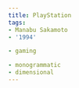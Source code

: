```yaml
---
title: PlayStation
tags:
- Manabu Sakamoto
- '1994'

- gaming

- monogrammatic
- dimensional
---
```


